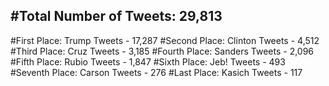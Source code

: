 #Total Number of Tweets: 29,813 
---
#First Place: Trump Tweets - 17,287
#Second Place: Clinton Tweets - 4,512
#Third Place: Cruz Tweets - 3,185
#Fourth Place: Sanders Tweets - 2,096
#Fifth Place: Rubio Tweets - 1,847
#Sixth Place: Jeb! Tweets - 493
#Seventh Place: Carson Tweets - 276
#Last Place: Kasich Tweets - 117
